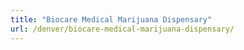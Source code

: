 ```yaml
---
title: "Biocare Medical Marijuana Dispensary"
url: /denver/biocare-medical-marijuana-dispensary/
---
```

